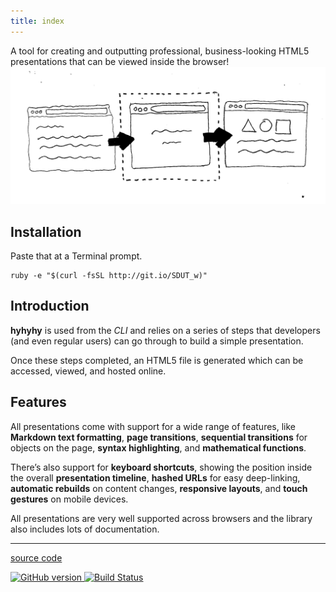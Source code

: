 ```yaml
---
title: index
---
```


<summary>A tool for creating and outputting professional, business-looking HTML5 presentations that can be viewed inside the browser!</summary>

<img src="browsers.jpeg" width="540px" alt="Browsers! Hyhyhy! Happy!" />

## Installation

Paste that at a Terminal prompt.

<pre><code class="language-ruby">ruby -e "$(curl -fsSL http://git.io/SDUT_w)"</code></pre>

## Introduction

__hyhyhy__ is used from the _CLI_ and relies on a series of steps that developers (and even regular users) can go through to build a simple presentation.

Once these steps completed, an HTML5 file is generated which can be accessed, viewed, and hosted online.

## Features

All presentations come with support for a wide range of features, like __Markdown text formatting__, __page transitions__, __sequential transitions__ for objects on the page, __syntax highlighting__, and __mathematical functions__.

There’s also support for __keyboard shortcuts__, showing the position inside the overall __presentation timeline__, __hashed URLs__ for easy deep-linking, __automatic rebuilds__ on content changes, __responsive layouts__, and __touch gestures__ on mobile devices.

All presentations are very well supported across browsers and the library also includes lots of documentation.

---

<!-- Source code -->
<a href="https://github.com/maciejczyzewski/hyhyhy" class="right-text" target="_blank">source code</a>

<!-- Badges -->
<a href="http://badge.fury.io/gh/maciejczyzewski%2Fhyhyhy">
  <img src="https://badge.fury.io/gh/maciejczyzewski%2Fhyhyhy.svg" alt="GitHub version">
</a>
<a href="https://travis-ci.org/maciejczyzewski/hyhyhy">
  <img src="https://travis-ci.org/maciejczyzewski/hyhyhy.svg?branch=feature" alt="Build Status">
</a>